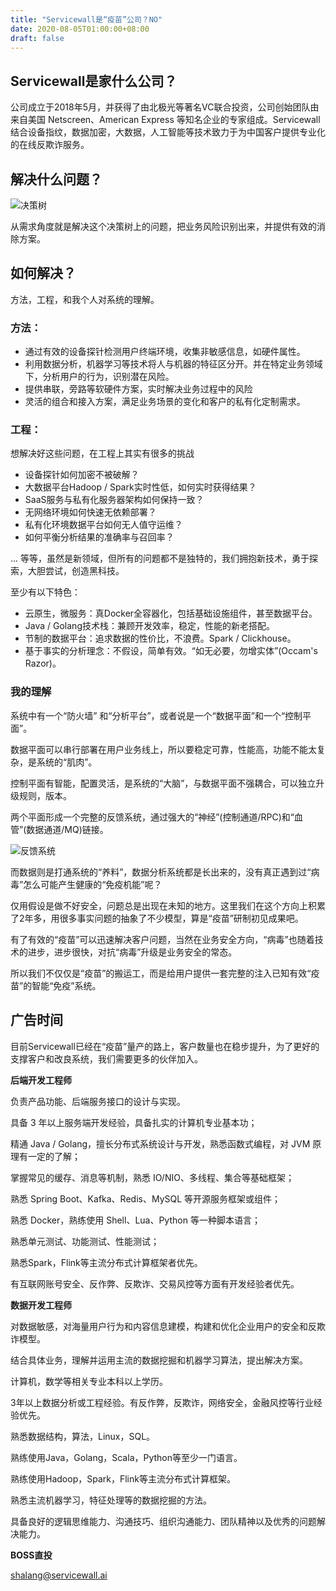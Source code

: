 ```yaml
---
title: "Servicewall是“疫苗”公司？NO"
date: 2020-08-05T01:00:00+08:00
draft: false
---
```


## Servicewall是家什么公司？

公司成立于2018年5月，并获得了由北极光等著名VC联合投资，公司创始团队由来自美国 Netscreen、American Express 等知名企业的专家组成。Servicewall结合设备指纹，数据加密，大数据，人工智能等技术致力于为中国客户提供专业化的在线反欺诈服务。

## 解决什么问题？

![决策树](/img/servicewall-1.png)

从需求角度就是解决这个决策树上的问题，把业务风险识别出来，并提供有效的消除方案。

## 如何解决？

方法，工程，和我个人对系统的理解。

### 方法：

- 通过有效的设备探针检测用户终端环境，收集非敏感信息，如硬件属性。
- 利用数据分析，机器学习等技术将人与机器的特征区分开。并在特定业务领域下，分析用户的行为，识别潜在风险。
- 提供串联，旁路等软硬件方案，实时解决业务过程中的风险
- 灵活的组合和接入方案，满足业务场景的变化和客户的私有化定制需求。

### 工程：

想解决好这些问题，在工程上其实有很多的挑战

- 设备探针如何加密不被破解？
- 大数据平台Hadoop / Spark实时性低，如何实时获得结果？
- SaaS服务与私有化服务器架构如何保持一致？
- 无网络环境如何快速无依赖部署？
- 私有化环境数据平台如何无人值守运维？
- 如何平衡分析结果的准确率与召回率？

... 等等，虽然是新领域，但所有的问题都不是独特的，我们拥抱新技术，勇于探索，大胆尝试，创造黑科技。

至少有以下特色：

- 云原生，微服务：真Docker全容器化，包括基础设施组件，甚至数据平台。
- Java / Golang技术栈：兼顾开发效率，稳定，性能的新老搭配。
- 节制的数据平台：追求数据的性价比，不浪费。Spark / Clickhouse。
- 基于事实的分析理念：不假设，简单有效。“如无必要，勿增实体”(Occam's Razor)。

### 我的理解

系统中有一个“防火墙” 和“分析平台”，或者说是一个“数据平面”和一个“控制平面”。

数据平面可以串行部署在用户业务线上，所以要稳定可靠，性能高，功能不能太复杂，是系统的“肌肉”。

控制平面有智能，配置灵活，是系统的“大脑”，与数据平面不强耦合，可以独立升级规则，版本。

两个平面形成一个完整的反馈系统，通过强大的“神经”(控制通道/RPC)和“血管”(数据通道/MQ)链接。

![反馈系统](/img/servicewall-2.png)

而数据则是打通系统的“养料”，数据分析系统都是长出来的，没有真正遇到过“病毒”怎么可能产生健康的“免疫机能”呢？

仅用假设是做不好安全，问题总是出现在未知的地方。这里我们在这个方向上积累了2年多，用很多事实问题的抽象了不少模型，算是“疫苗”研制初见成果吧。

有了有效的“疫苗”可以迅速解决客户问题，当然在业务安全方向，“病毒”也随着技术的进步，进步很快，对抗“病毒”升级是业务安全的常态。

所以我们不仅仅是“疫苗”的搬运工，而是给用户提供一套完整的注入已知有效“疫苗”的智能“免疫”系统。

## 广告时间

目前Servicewall已经在“疫苗”量产的路上，客户数量也在稳步提升，为了更好的支撑客户和改良系统，我们需要更多的伙伴加入。

**后端开发工程师**

负责产品功能、后端服务接口的设计与实现。

具备 3 年以上服务端开发经验，具备扎实的计算机专业基本功；

精通 Java / Golang，擅长分布式系统设计与开发，熟悉函数式编程，对 JVM 原理有一定的了解；

掌握常见的缓存、消息等机制，熟悉 IO/NIO、多线程、集合等基础框架；

熟悉 Spring Boot、Kafka、Redis、MySQL 等开源服务框架或组件；

熟悉 Docker，熟练使用 Shell、Lua、Python 等一种脚本语言；

熟悉单元测试、功能测试、性能测试；

熟悉Spark，Flink等主流分布式计算框架者优先。

有互联网账号安全、反作弊、反欺诈、交易风控等方面有开发经验者优先。

**数据开发工程师**

对数据敏感，对海量用户行为和内容信息建模，构建和优化企业用户的安全和反欺诈模型。

结合具体业务，理解并运用主流的数据挖掘和机器学习算法，提出解决方案。

计算机，数学等相关专业本科以上学历。

3年以上数据分析或工程经验。有反作弊，反欺诈，网络安全，金融风控等行业经验优先。

熟悉数据结构，算法，Linux，SQL。

熟练使用Java，Golang，Scala，Python等至少一门语言。

熟练使用Hadoop，Spark，Flink等主流分布式计算框架。

熟悉主流机器学习，特征处理等的数据挖掘的方法。

具备良好的逻辑思维能力、沟通技巧、组织沟通能力、团队精神以及优秀的问题解决能力。


**BOSS直投**

shalang@servicewall.ai